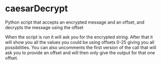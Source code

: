 # caesarDecrypt
Python script that accepts an encrypted message and an offset, and decrypts the message using the offset

When the script is run it will ask you for the encrypted string.  After that it will show you all the values you could be using offsets 0-25 giving you all possibilities.  You can also uncomments the first version of the call that will ask you to provide an offset and will then only give the output for that one offset.
